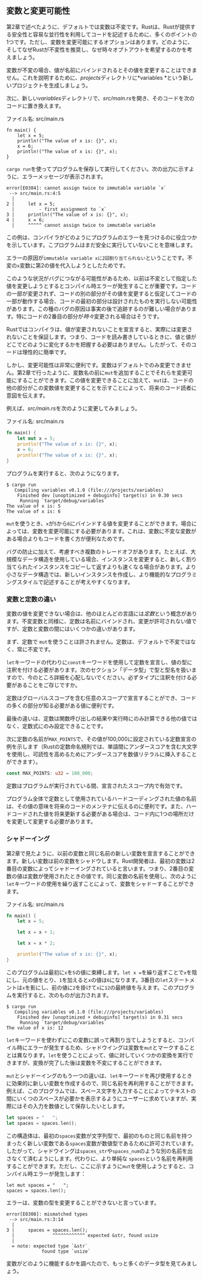 ## 変数と変更可能性

第2章で述べたように、デフォルトでは変数は不変です。Rustは、Rustが提供する安全性と容易な並行性を利用してコードを記述するために、多くのポイントの1つです。ただし、変数を変更可能にするオプションはあります。どのように、そしてなぜRustが不変性を推奨し、なぜ時々オプトアウトを希望するのかを考えましょう。

変数が不変の場合、値が名前にバインドされるとその値を変更することはできません。これを説明するために、*projects*ディレクトリに*variables *という新しいプロジェクトを生成しましょう。

次に、新しい*variables*ディレクトリで、*src/main.rs*を開き、そのコードを次のコードに置き換えます。

<span class="filename">ファイル名: src/main.rs</span>

```rust,ignore,does_not_compile
fn main() {
    let x = 5;
    println!("The value of x is: {}", x);
    x = 6;
    println!("The value of x is: {}", x);
}
```

`cargo run`を使ってプログラムを保存して実行してください。次の出力に示すように、エラーメッセージが表示されます。

```text
error[E0384]: cannot assign twice to immutable variable `x`
 --> src/main.rs:4:5
  |
2 |     let x = 5;
  |         - first assignment to `x`
3 |     println!("The value of x is: {}", x);
4 |     x = 6;
  |     ^^^^^ cannot assign twice to immutable variable
```

この例は、コンパイラがどのようにプログラムのエラーを見つけるのに役立つかを示しています。こプログラムはまだ安全に実行していないことを意味します。

エラーの原因が`immutable variable xに2回割り当てられない`ということです。不変の`x`変数に第2の値を代入しようとしたためです。

このような状況がバグにつながる可能性があるため、以前は不変として指定した値を変更しようとするとコンパイル時エラーが発生することが重要です。コードの一部が変更されず、コードの別の部分がその値を変更すると仮定してコードの一部が動作する場合、コードの最初の部分は設計されたものを実行しない可能性があります。この種のバグの原因は事実の後で追跡するのが難しい場合があります。特にコードの2番目の部分が*時々*変更される場合はそうです。

Rustではコンパイラは、値が変更されないことを宣言すると、実際には変更されないことを保証します。つまり、コードを読み書きしているときに、値と値がどこでどのように変化するかを把握する必要はありません。したがって、そのコードは理性的に簡単です。

しかし、変更可能性は非常に便利です。変数はデフォルトでのみ変更できません。第2章で行ったように、変数名の前に`mut`を追加することでそれらを変更可能にすることができます。この値を変更できることに加えて、`mut`は、コードの他の部分がこの変数値を変更することを示すことによって、将来のコード読者に意図を伝えます。

例えば、*src/main.rs*を次のように変更してみましょう。

<span class="filename">ファイル名: src/main.rs</span>

```rust
fn main() {
    let mut x = 5;
    println!("The value of x is: {}", x);
    x = 6;
    println!("The value of x is: {}", x);
}
```

プログラムを実行すると、次のようになります。

```text
$ cargo run
   Compiling variables v0.1.0 (file:///projects/variables)
    Finished dev [unoptimized + debuginfo] target(s) in 0.30 secs
     Running `target/debug/variables`
The value of x is: 5
The value of x is: 6
```

`mut`を使うとき、`x`が`5`から`6`にバインドする値を変更することができます。場合によっては、変数を変更可能にする必要があります。これは、変数に不変な変数がある場合よりもコードを書く方が便利なためです。

バグの防止に加えて、考慮すべき複数のトレードオフがあります。たとえば、大規模なデータ構造を使用している場合、インスタンスを変更すると、新しく割り当てられたインスタンスをコピーして返すよりも速くなる場合があります。より小さなデータ構造では、新しいインスタンスを作成し、より機能的なプログラミングスタイルで記述することが考えやすくなります。

### 変数と定数の違い

変数の値を変更できない場合は、他のほとんどの言語には*定数*という概念があります。不変変数と同様に、定数は名前にバインドされ、変更が許可されない値ですが、定数と変数の間にはいくつかの違いがあります。

まず、定数で `mut`を使うことは許されません。定数は、デフォルトで不変ではなく、常に不変です。

`let`キーワードの代わりに`const`キーワードを使用して定数を宣言し、値の型に注釈を付ける必要があります。次のセクション「データ型」で型と型名を扱いますので、今のところ詳細を心配しないでください。必ずタイプに注釈を付ける必要があることをご存じですか。

定数はグローバルスコープを含む任意のスコープで宣言することができ、コードの多くの部分が知る必要がある値に便利です。

最後の違いは、定数は関数呼び出しの結果や実行時にのみ計算できる他の値ではなく、定数式にのみ設定できることです。

次に定数の名前が`MAX_POINTS`で、その値が100,000に設定されている定数宣言の例を示します（Rustの定数命名規則では、単語間にアンダースコアを含む大文字を使用し、可読性を高めるためにアンダースコアを数値リテラルに挿入することができます）。

```rust
const MAX_POINTS: u32 = 100_000;
```

定数はプログラムが実行されている間、宣言されたスコープ内で有効です。

プログラム全体で定数として使用されているハードコーディングされた値の名前は、その値の意味を将来のコードのメンテナに伝えるのに便利です。また、ハードコードされた値を将来更新する必要がある場合は、コード内に1つの場所だけを変更して変更する必要があります。

### シャドーイング

第2章で見たように、以前の変数と同じ名前の新しい変数を宣言することができます。新しい変数は前の変数をシャドウします。Rust開発者は、最初の変数は2番目の変数によってシャドーイングされていると言います。つまり、2番目の変数の値は変数が使用されたときの値です。同じ変数の名前を使用し、次のように`let`キーワードの使用を繰り返すことによって、変数をシャドーすることができます。

<span class="filename">ファイル名: src/main.rs</span>

```rust
fn main() {
    let x = 5;

    let x = x + 1;

    let x = x * 2;

    println!("The value of x is: {}", x);
}
```

このプログラムは最初に`x`を`5`の値に束縛します。`let x =`を繰り返すことで`x`を陰にし、元の値をとり、`1`を加えると`x`の値は`6`になります。3番目の`let`ステートメントは`x`を影にし、前の値に`2`を掛けて`x`に`12`の最終値を与えます。このプログラムを実行すると、次のものが出力されます。

```text
$ cargo run
   Compiling variables v0.1.0 (file:///projects/variables)
    Finished dev [unoptimized + debuginfo] target(s) in 0.31 secs
     Running `target/debug/variables`
The value of x is: 12
```

`let`キーワードを使わずにこの変数に誤って再割り当てしようとすると、コンパイル時にエラーが発生するため、シャドウイングは変数を`mut`とマークすることとは異なります。`let`を使うことによって、値に対していくつかの変換を実行できますが、変換が完了した後は変数を不変にすることができます。

`mut`とシャドーイングのもう一つの違いは、`let`キーワードを再び使用するときに効果的に新しい変数を作成するので、同じ名前を再利用することができます。例えば、このプログラムでは、スペース文字を入力することによってテキストの間にいくつのスペースが必要かを表示するようにユーザーに求めていますが、実際にはその入力を数値として保存したいとします。

```rust
let spaces = "   ";
let spaces = spaces.len();
```

この構造体は、最初の`spaces`変数が文字列型で、最初のものと同じ名前を持つまったく新しい変数である`spaces`変数が数値型であるために許可されています。したがって、シャドウイングは`spaces_str`や`spaces_num`のような別の名前を出さなくて済むようにします。代わりに、より単純な `spaces`という名前を再利用することができます。ただし、ここに示すように`mut`を使用しようとすると、コンパイル時エラーが発生します：

```rust,ignore,does_not_compile
let mut spaces = "   ";
spaces = spaces.len();
```

エラーは、変数の型を変更することができないと言っています。

```text
error[E0308]: mismatched types
 --> src/main.rs:3:14
  |
3 |     spaces = spaces.len();
  |              ^^^^^^^^^^^^ expected &str, found usize
  |
  = note: expected type `&str`
             found type `usize`
```

変数がどのように機能するかを調べたので、もっと多くのデータ型を見てみましょう。